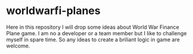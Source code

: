 # worldwarfi-planes
Here in this repository I will drop some ideas about World War Finance Plane game. I am no a developer or a team member but I like to challenge myself in spare time. So any ideas to create a briliant logic in game are welcome.
